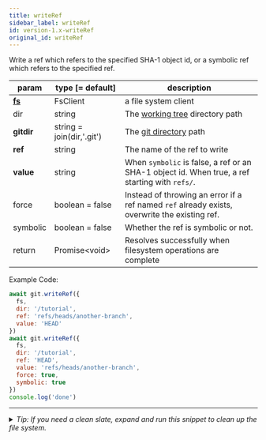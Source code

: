 ```yaml
---
title: writeRef
sidebar_label: writeRef
id: version-1.x-writeRef
original_id: writeRef
---
```


Write a ref which refers to the specified SHA-1 object id, or a symbolic ref which refers to the specified ref.

| param          | type [= default]          | description                                                                                    |
| -------------- | ------------------------- | ---------------------------------------------------------------------------------------------- |
| [**fs**](./fs) | FsClient                  | a file system client                                                                           |
| dir            | string                    | The [working tree](dir-vs-gitdir.md) directory path                                            |
| **gitdir**     | string = join(dir,'.git') | The [git directory](dir-vs-gitdir.md) path                                                     |
| **ref**        | string                    | The name of the ref to write                                                                   |
| **value**      | string                    | When `symbolic` is false, a ref or an SHA-1 object id. When true, a ref starting with `refs/`. |
| force          | boolean = false           | Instead of throwing an error if a ref named `ref` already exists, overwrite the existing ref.  |
| symbolic       | boolean = false           | Whether the ref is symbolic or not.                                                            |
| return         | Promise\<void\>           | Resolves successfully when filesystem operations are complete                                  |

Example Code:

```js live
await git.writeRef({
  fs,
  dir: '/tutorial',
  ref: 'refs/heads/another-branch',
  value: 'HEAD'
})
await git.writeRef({
  fs,
  dir: '/tutorial',
  ref: 'HEAD',
  value: 'refs/heads/another-branch',
  force: true,
  symbolic: true
})
console.log('done')
```


---

<details>
<summary><i>Tip: If you need a clean slate, expand and run this snippet to clean up the file system.</i></summary>

```js live
window.fs = new LightningFS('fs', { wipe: true })
window.pfs = window.fs.promises
console.log('done')
```
</details>

<script>
(function rewriteEditLink() {
  const el = document.querySelector('a.edit-page-link.button');
  if (el) {
    el.href = 'https://github.com/isomorphic-git/isomorphic-git/edit/master/src/api/writeRef.js';
  }
})();
</script>